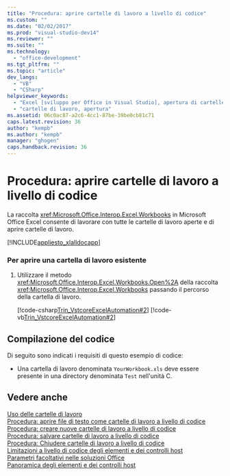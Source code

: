 ```yaml
---
title: "Procedura: aprire cartelle di lavoro a livello di codice"
ms.custom: ""
ms.date: "02/02/2017"
ms.prod: "visual-studio-dev14"
ms.reviewer: ""
ms.suite: ""
ms.technology: 
  - "office-development"
ms.tgt_pltfrm: ""
ms.topic: "article"
dev_langs: 
  - "VB"
  - "CSharp"
helpviewer_keywords: 
  - "Excel [sviluppo per Office in Visual Studio], apertura di cartelle di lavoro"
  - "cartelle di lavoro, apertura"
ms.assetid: 06c0ac87-a2c6-4cc1-87be-39be0cb81c71
caps.latest.revision: 36
author: "kempb"
ms.author: "kempb"
manager: "ghogen"
caps.handback.revision: 36
---
```

# Procedura: aprire cartelle di lavoro a livello di codice
  La raccolta <xref:Microsoft.Office.Interop.Excel.Workbooks> in Microsoft Office Excel consente di lavorare con tutte le cartelle di lavoro aperte e di aprire cartelle di lavoro.  
  
 [!INCLUDE[appliesto_xlalldocapp](../vsto/includes/appliesto-xlalldocapp-md.md)]  
  
### Per aprire una cartella di lavoro esistente  
  
1.  Utilizzare il metodo <xref:Microsoft.Office.Interop.Excel.Workbooks.Open%2A> della raccolta <xref:Microsoft.Office.Interop.Excel.Workbooks> passando il percorso della cartella di lavoro.  
  
     [!code-csharp[Trin_VstcoreExcelAutomation#2](../snippets/csharp/VS_Snippets_OfficeSP/Trin_VstcoreExcelAutomation/CS/Sheet1.cs#2)]
     [!code-vb[Trin_VstcoreExcelAutomation#2](../snippets/visualbasic/VS_Snippets_OfficeSP/Trin_VstcoreExcelAutomation/VB/Sheet1.vb#2)]  
  
## Compilazione del codice  
 Di seguito sono indicati i requisiti di questo esempio di codice:  
  
-   Una cartella di lavoro denominata `YourWorkbook.xls` deve essere presente in una directory denominata `Test` nell'unità C.  
  
## Vedere anche  
 [Uso delle cartelle di lavoro](../vsto/working-with-workbooks.md)   
 [Procedura: aprire file di testo come cartelle di lavoro a livello di codice](../vsto/how-to-programmatically-open-text-files-as-workbooks.md)   
 [Procedura: creare nuove cartelle di lavoro a livello di codice](../vsto/how-to-programmatically-create-new-workbooks.md)   
 [Procedura: salvare cartelle di lavoro a livello di codice](../vsto/how-to-programmatically-save-workbooks.md)   
 [Procedura: Chiudere cartelle di lavoro a livello di codice](../vsto/how-to-programmatically-close-workbooks.md)   
 [Limitazioni a livello di codice degli elementi e dei controlli host](../vsto/programmatic-limitations-of-host-items-and-host-controls.md)   
 [Parametri facoltativi nelle soluzioni Office](../vsto/optional-parameters-in-office-solutions.md)   
 [Panoramica degli elementi e dei controlli host](../vsto/host-items-and-host-controls-overview.md)  
  
  